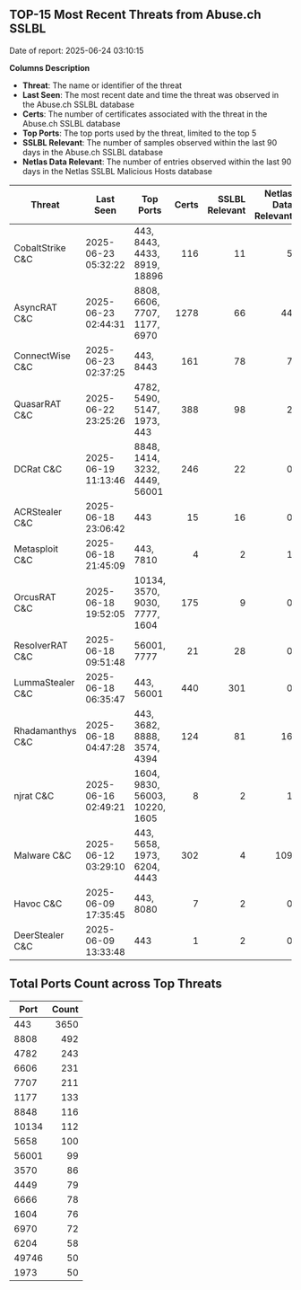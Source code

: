 ## TOP-15 Most Recent Threats from Abuse.ch SSLBL
Date of report: 2025-06-24 03:10:15

**Columns Description**
- **Threat**: The name or identifier of the threat
- **Last Seen**: The most recent date and time the threat was observed in the Abuse.ch SSLBL database
- **Certs**: The number of certificates associated with the threat in the Abuse.ch SSLBL database
- **Top Ports**: The top ports used by the threat, limited to the top 5
- **SSLBL Relevant**: The number of samples observed within the last 90 days in the Abuse.ch SSLBL database
- **Netlas Data Relevant**: The number of entries observed within the last 90 days in the Netlas SSLBL Malicious Hosts database



| Threat                     | Last Seen           | Top Ports          | Certs        | SSLBL Relevant   | Netlas Data Relevant  |
|----------------------------|---------------------|--------------------|-------------:|-----------------:|----------------------:|
| CobaltStrike C&C           | 2025-06-23 05:32:22 | 443, 8443, 4433, 8919, 18896 | 116 | 11 | 5 |
| AsyncRAT C&C               | 2025-06-23 02:44:31 | 8808, 6606, 7707, 1177, 6970 | 1278 | 66 | 44 |
| ConnectWise C&C            | 2025-06-23 02:37:25 | 443, 8443 | 161 | 78 | 7 |
| QuasarRAT C&C              | 2025-06-22 23:25:26 | 4782, 5490, 5147, 1973, 443 | 388 | 98 | 2 |
| DCRat C&C                  | 2025-06-19 11:13:46 | 8848, 1414, 3232, 4449, 56001 | 246 | 22 | 0 |
| ACRStealer C&C             | 2025-06-18 23:06:42 | 443 | 15 | 16 | 0 |
| Metasploit C&C             | 2025-06-18 21:45:09 | 443, 7810 | 4 | 2 | 1 |
| OrcusRAT C&C               | 2025-06-18 19:52:05 | 10134, 3570, 9030, 7777, 1604 | 175 | 9 | 0 |
| ResolverRAT C&C            | 2025-06-18 09:51:48 | 56001, 7777 | 21 | 28 | 0 |
| LummaStealer C&C           | 2025-06-18 06:35:47 | 443, 56001 | 440 | 301 | 0 |
| Rhadamanthys C&C           | 2025-06-18 04:47:28 | 443, 3682, 8888, 3574, 4394 | 124 | 81 | 16 |
| njrat C&C                  | 2025-06-16 02:49:21 | 1604, 9830, 56003, 10220, 1605 | 8 | 2 | 1 |
| Malware C&C                | 2025-06-12 03:29:10 | 443, 5658, 1973, 6204, 4443 | 302 | 4 | 109 |
| Havoc C&C                  | 2025-06-09 17:35:45 | 443, 8080 | 7 | 2 | 0 |
| DeerStealer C&C            | 2025-06-09 13:33:48 | 443 | 1 | 2 | 0 |

## Total Ports Count across Top Threats
| Port       | Count      |
|------------|-----------:|
| 443 | 3650 |
| 8808 | 492 |
| 4782 | 243 |
| 6606 | 231 |
| 7707 | 211 |
| 1177 | 133 |
| 8848 | 116 |
| 10134 | 112 |
| 5658 | 100 |
| 56001 | 99 |
| 3570 | 86 |
| 4449 | 79 |
| 6666 | 78 |
| 1604 | 76 |
| 6970 | 72 |
| 6204 | 58 |
| 49746 | 50 |
| 1973 | 50 |
